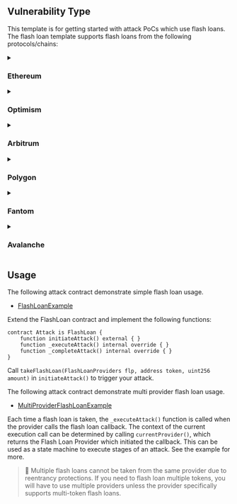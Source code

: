 ## Vulnerability Type
This template is for getting started with attack PoCs which use flash loans. The flash loan template supports flash loans from the following protocols/chains:

<details>
  <summary>

### Ethereum
  </summary>

| Network | Protocol | Library |
| ---------- | -------- | ------------------------------------------------------- |
| Ethereum | AAVEV1     | [AAVEV1FlashLoan](./lib/AAVEV1FlashLoan.sol) |
| Ethereum | Euler      | [EulerFlashLoan](./lib/EulerFlashLoan.sol) |
| Ethereum | Balancer   | [BalancerFlashLoan](./lib/BalancerFlashLoan.sol) |
| Ethereum | MakerDAO   | [MakerDAOFlashLoan](./lib/MakerDAOFlashLoan.sol) |
| Ethereum | UniswapV2  | [UniswapV2FlashLoan](./lib/UniswapV2FlashLoan.sol) |

</details>
<details>
  <summary>

### Optimism
  </summary>

| Network | Protocol | Library |
| ---------- | -------- | ------------------------------------------------------- |
| Optimism | AAVEV3     | [AAVEV3FlashLoan](./lib/AAVEV3FlashLoan.sol) |

</details>
<details>
  <summary>

### Arbitrum
  </summary>

| Network | Protocol | Library |
| ---------- | -------- | ------------------------------------------------------- |
| Optimism | AAVEV3     | [AAVEV3FlashLoan](./lib/AAVEV3FlashLoan.sol) |

</details>
<details>
  <summary>

### Polygon
  </summary>

| Network | Protocol | Library |
| ---------- | -------- | ------------------------------------------------------- |
| Optimism | AAVEV3     | [AAVEV3FlashLoan](./lib/AAVEV3FlashLoan.sol) |

</details>
<details>
  <summary>

### Fantom
  </summary>

| Network | Protocol | Library |
| ---------- | -------- | ------------------------------------------------------- |
| Optimism | AAVEV3     | [AAVEV3FlashLoan](./lib/AAVEV3FlashLoan.sol) |

</details>
<details>
  <summary>

### Avalanche
  </summary>

| Network | Protocol | Library |
| ---------- | -------- | ------------------------------------------------------- |
| Optimism | AAVEV3     | [AAVEV3FlashLoan](./lib/AAVEV3FlashLoan.sol) |

</details>

## Usage
The following attack contract demonstrate simple flash loan usage.
* [FlashLoanExample](./examples/FlashLoanExample.sol)


Extend the FlashLoan contract and implement the following functions:
```Solidity
contract Attack is FlashLoan {
    function initiateAttack() external { }
    function _executeAttack() internal override { }
    function _completeAttack() internal override { }
}
```
Call `takeFlashLoan(FlashLoanProviders flp, address token, uint256 amount)` in `initiateAttack()` to trigger your attack.

The following attack contract demonstrate multi provider flash loan usage.
* [MultiProviderFlashLoanExample](./examples/MultiProviderFlashLoanExample.sol)

Each time a flash loan is taken, the `_executeAttack()` function is called when the provider calls the flash loan callback. The context of the current execution call can be determined by calling `currentProvider()`, which returns the Flash Loan Provider which initiated the callback. This can be used as a state machine to execute stages of an attack. See the example for more.


> 🚨 Multiple flash loans cannot be taken from the same provider due to reentrancy protections. If you need to flash loan multiple tokens, you will have to use multiple providers unless the provider specifically supports multi-token flash loans.
